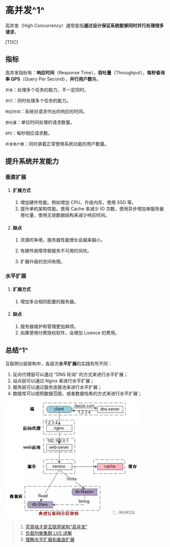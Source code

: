 # 高并发^1^

高并发（High Concurrency）通常是指**通过设计保证系统能够同时并行处理很多请求**。

[TOC]

## 指标

高并发指标有：**响应时间**（Response Time），**吞吐量**（Throughput），**每秒查询率 QPS**（Query Per Second），**并行用户数**等。

`并发`：处理多个任务的能力，不一定同时。

`并行`：同时处理多个任务的能力。

`响应时间`：系统对请求作出的响应的时间。

`吞吐量`：单位时间处理的请求数量。

`QPS`：每秒相应请求数。

`并发用户数`：同时承载正常使用系统功能的用户数量。

## 提升系统并发能力

### 垂直扩展

1. #### 扩展方式

   1. 增加硬件性能。例如增加 CPU，升级内存，使用 SSD 等。
   2. 提升单机架构性能。使用 Cache 来减少 IO 次数，使用异步增加单服务器吞吐量，使用无锁数据结构来减少响应时间。

2. #### 缺点

   1. 资源的争用，服务器性能增长会越来越小。

   2. 有硬件故障导致服务不可用的风险。
   3. 扩展升级的空间有限。

### 水平扩展

1. #### 扩展方式

      1. 增加多台相同配置的服务器。

2. #### 缺点

      1. 服务器维护和管理更加麻烦。
      2. 如果使用付费授权软件，会增加 Lisence 的费用。

## 总结^1^

互联网分层架构中，各层次**水平扩展**的实践有所不同：

  1. 反向代理层可以通过 “DNS 轮询” 的方式来进行水平扩展；
  2. 站点层可以通过 Nginx 来进行水平扩展；
  3. 服务层可以通过服务连接池来进行水平扩展；
  4. 数据库可以按照数据范围，或者数据哈希的方式来进行水平扩展；

![典型互联网分层架构](hal.webp)

> 1. [究竟啥才是互联网架构“高并发”](<https://mp.weixin.qq.com/s?__biz=MjM5ODYxMDA5OQ==&mid=2651959830&idx=1&sn=ce1c5a58caed227d7dfdbc16d6e1cea4&chksm=bd2d07ca8a5a8edc45cc45c4787cc72cf4c8b96fb43d2840c7ccd44978036a7d39a03dd578b5&scene=21#wechat_redirect>)
> 2. [负载均衡集群 LVS 详解](<http://liaoph.com/lvs/>)
> 3. [理解水平扩展和垂直扩展](https://yunjiechao-163-com.iteye.com/blog/2124949)
